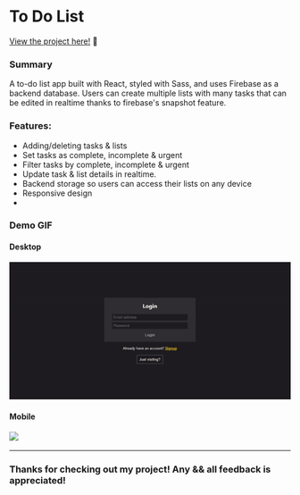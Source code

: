 # To Do List


<p><a href="https://kfig21.github.io/todo_list_react/" target="_blank" rel="noopener noreferrer">View the project here!</a> 👀</p>

<h3>Summary</h3>
<p>A to-do list app built with React, styled with Sass, and uses Firebase as a backend database. Users can create multiple lists with many tasks that can be edited in realtime thanks to firebase's snapshot feature.</p>

<h3>Features:</h3>

- Adding/deleting tasks & lists
- Set tasks as complete, incomplete & urgent
- Filter tasks by complete, incomplete & urgent
- Update task & list details in realtime.
- Backend storage so users can access their lists on any device
- Responsive design
- 
<h3>Demo GIF</h3>

<h4>Desktop</h4>

![](demo.gif)

<h4>Mobile</h4>

<img src="demoMobile.gif" width="250"/>


-----------------------------

<h3>Thanks for checking out my project! Any && all feedback is appreciated!</h3>
